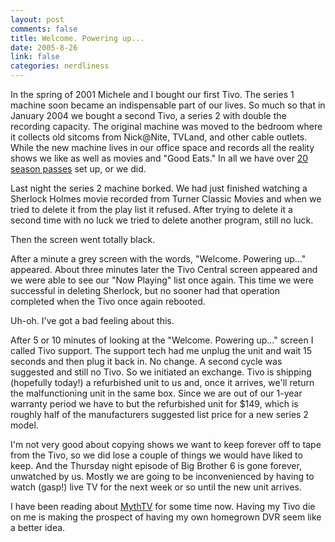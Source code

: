 ```yaml
--- 
layout: post
comments: false
title: Welcome. Powering up...
date: 2005-8-26
link: false
categories: nerdliness
---
```

In the spring of 2001 Michele and I bought our first Tivo. The series 1 machine soon became an indispensable part of our lives. So much so that in January 2004 we bought a second Tivo, a series 2 with double the recording capacity. The original machine was moved to the bedroom where it collects old sitcoms from Nick@Nite, TVLand, and other cable outlets. While the new machine lives in our office space and records all the reality shows we like as well as movies and "Good Eats." In all we have over <a href="http://www.zanshin.net/blogs/000617.html" title="Season passes">20 season passes</a> set up, or we did.

Last night the series 2 machine borked. We had just finished watching a Sherlock Holmes movie recorded from Turner Classic Movies and when we tried to delete it from the play list it refused. After trying to delete it a second time with no luck we tried to delete another program, still no luck.

Then the screen went totally black.

After a minute a grey screen with the words, "Welcome. Powering up..." appeared. About three minutes later the Tivo Central screen appeared and we were able to see our "Now Playing" list once again. This time we were successful in deleting Sherlock, but no sooner had that operation completed when the Tivo once again rebooted.

Uh-oh. I've got a bad feeling about this.

After 5 or 10 minutes of looking at the "Welcome. Powering up..." screen I called Tivo support. The support tech had me unplug the unit and wait 15 seconds and then plug it back in. No change. A second cycle was suggested and still no Tivo. So we initiated an exchange. Tivo is shipping (hopefully today!) a refurbished unit to us and, once it arrives, we'll return the malfunctioning unit in the same box. Since we are out of our 1-year warranty period we have to but the refurbished unit for $149, which is roughly half of the manufacturers suggested list price for a new series 2 model.

I'm not very good about copying shows we want to keep forever off to tape from the Tivo, so we did lose a couple of things we would have liked to keep. And the Thursday night episode of Big Brother 6 is gone forever, unwatched by us. Mostly we are going to be inconvenienced by having to watch (gasp!) live TV for the next week or so until the new unit arrives.

I have been reading about <a href="http://mythtv.org/" title="MythTV">MythTV</a> for some time now. Having my Tivo die on me is making the prospect of having my own homegrown DVR seem like a better idea.
